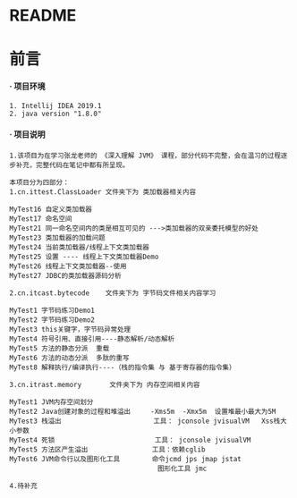 # README


# **前言**
####    **· 项目环境**
    1. Intellij IDEA 2019.1
    2. java version "1.8.0"
####    **· 项目说明**
    1.该项目为在学习张龙老师的 《深入理解 JVM》 课程，部分代码不完整，会在温习的过程逐步补充，完整代码在笔记中都有所呈现。
    
    本项目分为四部分：
    1.cn.ittest.ClassLoader 文件夹下为 类加载器相关内容
    
    MyTest16 自定义类加载器
    MyTest17 命名空间
    MyTest21 同一命名空间内的类是相互可见的 --->类加载器的双亲委托模型的好处
    MyTest23 类加载器的加载问题
    MyTest24 当前类加载器/线程上下文类加载器
    MyTest25 设置 ---- 线程上下文类加载器Demo
    MyTest26 线程上下文类加载器--使用
    MyTest27 JDBC的类加载器源码分析
    
    2.cn.itcast.bytecode    文件夹下为 字节码文件相关内容学习
    
    MyTest1 字节码练习Demo1
    MyTest2 字节码练习Demo2
    MyTest3 this关键字，字节码异常处理
    MyTest4 符号引用、直接引用----静态解析/动态解析
    MyTest5 方法的静态分派  重载
    MyTest6 方法的动态分派  多肽的重写
    MyTest8 解释执行/编译执行----（栈的指令集 与 基于寄存器的指令集）
    
    3.cn.itrast.memory       文件夹下为 内存空间相关内容
    
    MyTest1 JVM内存空间划分
    MyTest2 Java创建对象的过程和堆溢出     -Xms5m  -Xmx5m  设置堆最小最大为5M
    MyTest3 栈溢出                       工具： jconsole jvisualVM   Xss栈大小参数
    MyTest4 死锁                         工具： jconsole jvisualVM
    MyTest5 方法区产生溢出                工具：依赖cglib
    MyTest6 JVM命令行以及图形化工具        命令jcmd jps jmap jstat  
                                         图形化工具 jmc
    
    4.待补充